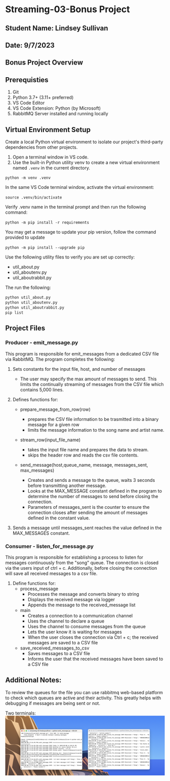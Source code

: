 # Streaming-03-Bonus Project
## Student Name: Lindsey Sullivan
## Date: 9/7/2023

## Bonus Project Overview

## Prerequisties
1. Git
1. Python 3.7+ (3.11+ preferred)
1. VS Code Editor
1. VS Code Extension: Python (by Microsoft)
1. RabbitMQ Server installed and running locally

## Virtual Environment Setup
Create a local Python virtual environment to isolate our project's third-party dependencies from other projects.

1. Open a terminal window in VS code.
1. Use the built-in Python utility venv to create a new virtual environment named `.venv` in the current directory.

```shell
python -m venv .venv
```

In the same VS Code terminal window, activate the virtual environment:

`source .venv/bin/activate`

Verify .venv name in the terminal prompt and then run the following command:

`python -m pip install -r requirements`

You may get a message to update your pip version, follow the command provided to update

`python -m pip install --upgrade pip`

Use the following utility files to verify you are set up correctly:
- util_about.py
- util_aboutenv.py
- util_aboutrabbit.py

The run the following:

```shell
python util_about.py
python util_aboutenv.py
python util_aboutrabbit.py
pip list
```

## Project Files

### Producer - emit_message.py

This program is responsible for emit_messages from a dedicated CSV file via RabbitMQ. The program completes the following:
1. Sets constants for the input file, host, and number of messages
    - The user may specify the max amount of messages to send. This limits the continually streaming of messages from the CSV file which contains 5,000 lines.
1. Defines functions for:
    - prepare_message_from_row(row)
        - prepares the CSV file information to be trasmitted into a binary message for a given row
        - limits the message information to the song name and artist name.
    - stream_row(input_file_name)
        - takes the input file name and prepares the data to stream.
        - skips the header row and reads the csv file contents.

    - send_message(host,queue_name, message, messages_sent, max_messages)
        - Creates and sends a message to the queue, waits 3 seconds before transmitting another message. 
        - Looks at the MAX_MESSAGE constant defined in the program to determine the number of messages to send before closing the connection.
        - Parameters of messages_sent is the counter to ensure the connection closes after sending the amount of messages defined in the constant value.

1. Sends a message until messages_sent reaches the value defined in the MAX_MESSAGES constant.

### Consumer - listen_for_message.py

This program is responsible for establishing a process to listen for messages continuously from the "song" queue. The connection is closed via the users input of ctrl + c. Additionally, before closing the connection will save all received messages to a csv file.

1. Define functions for:
    - process_message
        - Processes the message and converts binary to string
        - Displays the received message via logger
        - Appends the message to the received_message list
    - main
        - Creates a connection to a communication channel
        - Uses the channel to declare a queue
        - Uses the channel to consume messages from the queue
        - Lets the user know it is waiting for messages
        - When the user closes the connection via Ctrl + c; the received messages are saved to a CSV file
    - save_received_messages_to_csv
        - Saves messages to a CSV file
        - Informs the user that the received messages have been saved to a CSV file


## Additional Notes:

To review the queues for the file you can use rabbitmq web-based platform to check which queues are active and their activity. This greatly helps with debugging if messages are being sent or not. 

Two terminals:
![Alt text](<Screenshots/Terminal Output.png>)